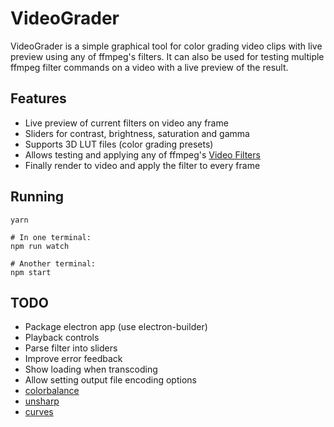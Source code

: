 # VideoGrader

VideoGrader is a simple graphical tool for color grading video clips with live preview using any of ffmpeg's filters. It can also be used for testing multiple ffmpeg filter commands on a video with a live preview of the result.

## Features

- Live preview of current filters on video any frame
- Sliders for contrast, brightness, saturation and gamma
- Supports 3D LUT files (color grading presets)
- Allows testing and applying any of ffmpeg's [Video Filters](https://ffmpeg.org/ffmpeg-filters.html#Video-Filters)
- Finally render to video and apply the filter to every frame

## Running

```
yarn

# In one terminal:
npm run watch

# Another terminal:
npm start
```

## TODO

- Package electron app (use electron-builder)
- Playback controls
- Parse filter into sliders
- Improve error feedback
- Show loading when transcoding
- Allow setting output file encoding options
- [colorbalance](https://ffmpeg.org/ffmpeg-filters.html#colorbalance)
- [unsharp](https://ffmpeg.org/ffmpeg-filters.html#unsharp)
- [curves](https://video.stackexchange.com/questions/13104/similar-to-levels-adjustment-brightness-improvement-with-ffmpeg)
